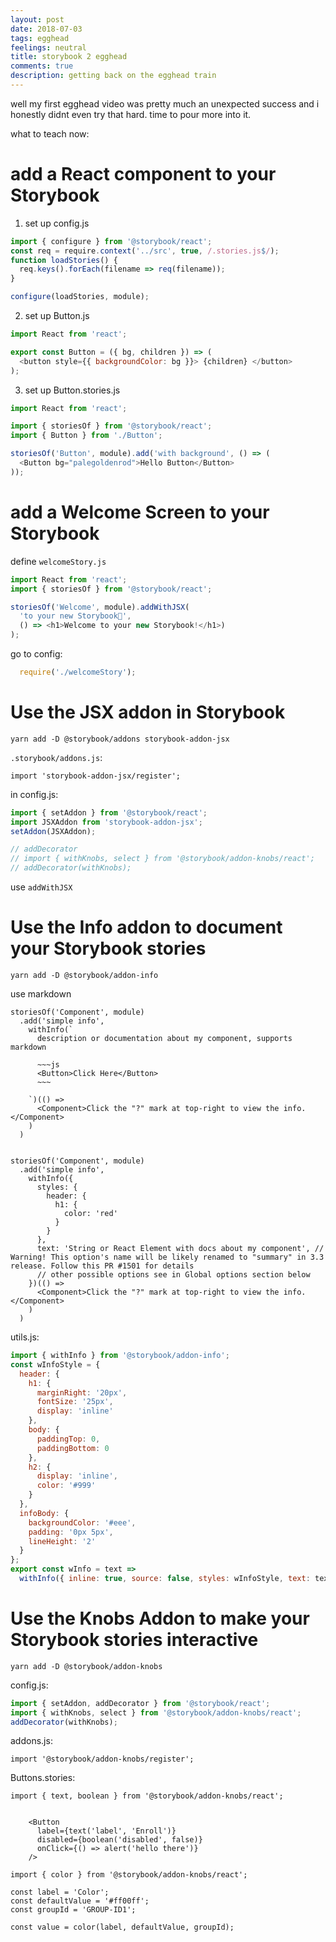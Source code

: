 ```yaml
---
layout: post
date: 2018-07-03
tags: egghead
feelings: neutral
title: storybook 2 egghead
comments: true
description: getting back on the egghead train
---
```


well my first egghead video was pretty much an unexpected success and i honestly didnt even try that hard. time to pour more into it.

what to teach now: 

# add a React component to your Storybook

1. set up config.js

```js
import { configure } from '@storybook/react';
const req = require.context('../src', true, /.stories.js$/);
function loadStories() {
  req.keys().forEach(filename => req(filename));
}

configure(loadStories, module);
```

2. set up Button.js

```js
import React from 'react';

export const Button = ({ bg, children }) => (
  <button style={{ backgroundColor: bg }}> {children} </button>
);
```

3. set up Button.stories.js

```js
import React from 'react';

import { storiesOf } from '@storybook/react';
import { Button } from './Button';

storiesOf('Button', module).add('with background', () => (
  <Button bg="palegoldenrod">Hello Button</Button>
));
```

# add a Welcome Screen to your Storybook

define `welcomeStory.js`

```js
import React from 'react';
import { storiesOf } from '@storybook/react';

storiesOf('Welcome', module).addWithJSX(
  'to your new Storybook🎉',
  () => <h1>Welcome to your new Storybook!</h1>)
);
```

go to config:

```js
  require('./welcomeStory');
```

# Use the JSX addon in Storybook

`yarn add -D @storybook/addons storybook-addon-jsx`

`.storybook/addons.js`:

`import 'storybook-addon-jsx/register';`

in config.js:

```js
import { setAddon } from '@storybook/react';
import JSXAddon from 'storybook-addon-jsx';
setAddon(JSXAddon);

// addDecorator
// import { withKnobs, select } from '@storybook/addon-knobs/react';
// addDecorator(withKnobs);

```

use `addWithJSX`


# Use the Info addon to document your Storybook stories

`yarn add -D @storybook/addon-info`

use markdown

```
storiesOf('Component', module)
  .add('simple info',
    withInfo(`
      description or documentation about my component, supports markdown
    
      ~~~js
      <Button>Click Here</Button>
      ~~~
    
    `)(() =>
      <Component>Click the "?" mark at top-right to view the info.</Component>
    )
  )
```


```

storiesOf('Component', module)
  .add('simple info',
    withInfo({
      styles: {
        header: {
          h1: {
            color: 'red'
          }
        }
      },
      text: 'String or React Element with docs about my component', // Warning! This option's name will be likely renamed to "summary" in 3.3 release. Follow this PR #1501 for details
      // other possible options see in Global options section below
    })(() =>
      <Component>Click the "?" mark at top-right to view the info.</Component>
    )
  )
```

utils.js:

```js
import { withInfo } from '@storybook/addon-info';
const wInfoStyle = {
  header: {
    h1: {
      marginRight: '20px',
      fontSize: '25px',
      display: 'inline'
    },
    body: {
      paddingTop: 0,
      paddingBottom: 0
    },
    h2: {
      display: 'inline',
      color: '#999'
    }
  },
  infoBody: {
    backgroundColor: '#eee',
    padding: '0px 5px',
    lineHeight: '2'
  }
};
export const wInfo = text =>
  withInfo({ inline: true, source: false, styles: wInfoStyle, text: text });
```

# Use the Knobs Addon to make your Storybook stories interactive

`yarn add -D @storybook/addon-knobs`


config.js:

```js
import { setAddon, addDecorator } from '@storybook/react';
import { withKnobs, select } from '@storybook/addon-knobs/react';
addDecorator(withKnobs);
```

addons.js:

`import '@storybook/addon-knobs/register';`

Buttons.stories:

```
import { text, boolean } from '@storybook/addon-knobs/react';


    <Button
      label={text('label', 'Enroll')}
      disabled={boolean('disabled', false)}
      onClick={() => alert('hello there')}
    />
```

```
import { color } from '@storybook/addon-knobs/react';

const label = 'Color';
const defaultValue = '#ff00ff';
const groupId = 'GROUP-ID1';

const value = color(label, defaultValue, groupId);
```
